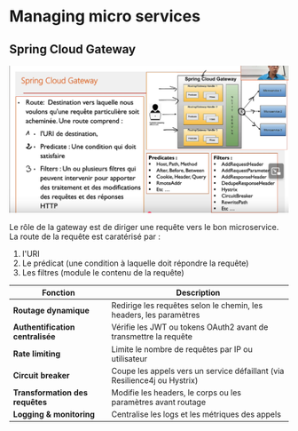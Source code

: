 # Managing micro services

## Spring Cloud Gateway

![spring_gateway_1.png](./ressources/images/spring_gateway_1.png)

Le rôle de la gateway est de diriger une requête vers le bon microservice.
La route de la requête est caratérisé par :

1. l'URI
2. Le prédicat (une condition à laquelle doit répondre la requête)
3. Les filtres (module le contenu de la requête)

| Fonction                         | Description                                                                 |
|----------------------------------|-----------------------------------------------------------------------------|
| **Routage dynamique**            | Redirige les requêtes selon le chemin, les headers, les paramètres         |
| **Authentification centralisée** | Vérifie les JWT ou tokens OAuth2 avant de transmettre la requête           |
| **Rate limiting**                | Limite le nombre de requêtes par IP ou utilisateur                         |
| **Circuit breaker**              | Coupe les appels vers un service défaillant (via Resilience4j ou Hystrix) |
| **Transformation des requêtes**  | Modifie les headers, le corps ou les paramètres avant routage              |
| **Logging & monitoring**         | Centralise les logs et les métriques des appels                            |

## 
